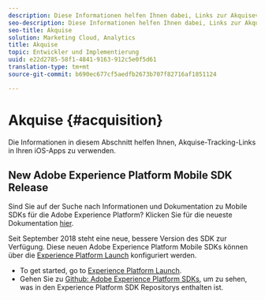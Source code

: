 ```yaml
---
description: Diese Informationen helfen Ihnen dabei, Links zur Akquiseverfolgung in Ihren iOS-Apps zu verwenden.
seo-description: Diese Informationen helfen Ihnen dabei, Links zur Akquiseverfolgung in Ihren iOS-Apps zu verwenden.
seo-title: Akquise
solution: Marketing Cloud, Analytics
title: Akquise
topic: Entwickler und Implementierung
uuid: e22d2785-58f1-4841-9163-912c5e0f5d61
translation-type: tm+mt
source-git-commit: b690ec677cf5aedfb2673b707f82716af1851124

---
```



# Akquise {#acquisition}

Die Informationen in diesem Abschnitt helfen Ihnen, Akquise-Tracking-Links in Ihren iOS-Apps zu verwenden.

## New Adobe Experience Platform Mobile SDK Release

Sind Sie auf der Suche nach Informationen und Dokumentation zu Mobile SDKs für die Adobe Experience Platform? Klicken Sie für die neueste Dokumentation [hier](https://aep-sdks.gitbook.io/docs/).

Seit September 2018 steht eine neue, bessere Version des SDK zur Verfügung. Diese neuen Adobe Experience Platform Mobile SDKs können über die [Experience Platform Launch](https://www.adobe.com/experience-platform/launch.html) konfiguriert werden.

* To get started, go to [Experience Platform Launch](https://launch.adobe.com/).
* Gehen Sie zu [Github: Adobe Experience Platform SDKs](https://github.com/Adobe-Marketing-Cloud/acp-sdks), um zu sehen, was in den Experience Platform SDK Repositorys enthalten ist.
